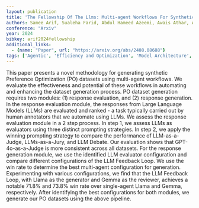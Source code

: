 ```yaml
---
layout: publication
title: 'The Fellowship Of The Llms: Multi-agent Workflows For Synthetic Preference Optimization Dataset Generation'
authors: Samee Arif, Sualeha Farid, Abdul Hameed Azeemi, Awais Athar, Agha Ali Raza
conference: "Arxiv"
year: 2024
bibkey: arif2024fellowship
additional_links:
  - {name: "Paper", url: "https://arxiv.org/abs/2408.08688"}
tags: ['Agentic', 'Efficiency and Optimization', 'Model Architecture', 'GPT', 'Prompting']
---
```

This paper presents a novel methodology for generating synthetic Preference
Optimization (PO) datasets using multi-agent workflows. We evaluate the
effectiveness and potential of these workflows in automating and enhancing the
dataset generation process. PO dataset generation requires two modules: (1)
response evaluation, and (2) response generation. In the response evaluation
module, the responses from Large Language Models (LLMs) are evaluated and
ranked - a task typically carried out by human annotators that we automate
using LLMs. We assess the response evaluation module in a 2 step process. In
step 1, we assess LLMs as evaluators using three distinct prompting strategies.
In step 2, we apply the winning prompting strategy to compare the performance
of LLM-as-a-Judge, LLMs-as-a-Jury, and LLM Debate. Our evaluation shows that
GPT-4o-as-a-Judge is more consistent across all datasets. For the response
generation module, we use the identified LLM evaluator configuration and
compare different configurations of the LLM Feedback Loop. We use the win rate
to determine the best multi-agent configuration for generation. Experimenting
with various configurations, we find that the LLM Feedback Loop, with Llama as
the generator and Gemma as the reviewer, achieves a notable 71.8% and 73.8% win
rate over single-agent Llama and Gemma, respectively. After identifying the
best configurations for both modules, we generate our PO datasets using the
above pipeline.
